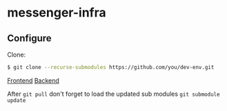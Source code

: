 # messenger-infra

## Configure
Clone:
```sh
$ git clone --recurse-submodules https://github.com/you/dev-env.git
```
[Frontend](https://github.com/dasha-sync/messenger-front)
[Backend](https://github.com/dasha-sync/messenger)

After `git pull` don't forget to load the updated sub modules `git submodule update`
